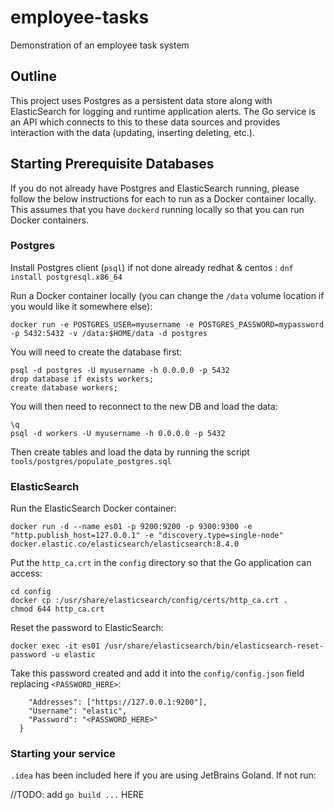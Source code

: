 # employee-tasks
Demonstration of an employee task system

## Outline
This project uses Postgres as a persistent data store along with ElasticSearch for 
logging and runtime application alerts.  The Go service is an API which connects to this
to these data sources and provides interaction with the data (updating, inserting
deleting, etc.).

## Starting Prerequisite Databases
If you do not already have Postgres and ElasticSearch running, please 
follow the below instructions for each to run as a Docker container locally.
This assumes that you have `dockerd` running locally so that you can 
run Docker containers.

### Postgres
Install Postgres client (`psql`) if not done already
redhat & centos : `dnf install postgresql.x86_64`

Run a Docker container locally (you can change the `/data` volume location if you would like it somewhere else):
```azure
docker run -e POSTGRES_USER=myusername -e POSTGRES_PASSWORD=mypassword -p 5432:5432 -v /data:$HOME/data -d postgres
```
You will need to create the database first:
```azure
psql -d postgres -U myusername -h 0.0.0.0 -p 5432
drop database if exists workers;
create database workers;
```

You will then need to reconnect to the new DB and load the data:
```azure
\q
psql -d workers -U myusername -h 0.0.0.0 -p 5432
```
Then create tables and load the data by running the script `tools/postgres/populate_postgres.sql`


### ElasticSearch

Run the ElasticSearch Docker container:

```docker run -d --name es01 -p 9200:9200 -p 9300:9300 -e "http.publish_host=127.0.0.1" -e "discovery.type=single-node" docker.elastic.co/elasticsearch/elasticsearch:8.4.0```

Put the `http_ca.crt` in the `config` directory so that the Go application can access:

```azure
cd config
docker cp :/usr/share/elasticsearch/config/certs/http_ca.crt .
chmod 644 http_ca.crt
```

Reset the password to ElasticSearch:

```azure
docker exec -it es01 /usr/share/elasticsearch/bin/elasticsearch-reset-password -u elastic
```
Take this password created and add it into the `config/config.json` field replacing `<PASSWORD_HERE>`:

```  "elastic_config": {
    "Addresses": ["https://127.0.0.1:9200"],
    "Username": "elastic",
    "Password": "<PASSWORD_HERE>"
  }
```

### Starting your service
`.idea` has been included here if you are using JetBrains Goland.  If not run:

//TODO: add `go build ...` HERE

